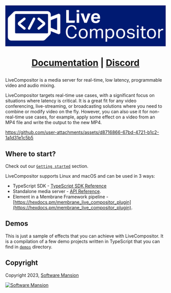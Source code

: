 <h1 align="center">
  <img src="assets/lc_logo_large.svg" width=600 alt="LiveCompositor">

  <a href="https://compositor.live/docs/intro">Documentation</a> |
  <a href="https://discord.gg/Cxj3rzTTag">Discord</a>
</h1>

LiveCompositor is a media server for real-time, low latency, programmable video and audio mixing.

LiveCompositor targets real-time use cases, with a significant focus on situations where latency is critical. It is a great fit
for any video conferencing, live-streaming, or broadcasting solutions where you need to combine or modify video on the fly.
However, you can also use it for non-real-time use cases, for example, apply some effect on a video from an MP4 file and write the output
to the new MP4.

https://github.com/user-attachments/assets/d8716866-67bd-4721-b1c2-1a1d31e1c5b5

## Where to start?

Check out our [`Getting started`](https://compositor.live/docs/intro) section.

LiveCompositor supports Linux and macOS and can be used in 3 ways:
- TypeScript SDK - [TypeScript SDK Reference](https://compositor.live/docs/typescript/api)
- Standalone media server - [API Reference](https://compositor.live/docs/api/routes).
- Element in a Membrane Framework pipeline - [https://hexdocs.pm/membrane_live_compositor_plugin](https://hexdocs.pm/membrane_live_compositor_plugin).

## Demos

This is just a sample of effects that you can achieve with LiveCompositor. It is a compilation of a few demo projects
written in TypeScript that you can find in [`demos`](./demos) directory.

## Copyright

Copyright 2023, [Software Mansion](https://swmansion.com/?utm_source=git&utm_medium=readme&utm_campaign=live_compositor)

[![Software Mansion](https://logo.swmansion.com/logo?color=white&variant=desktop&width=200&tag=membrane-github)](https://swmansion.com/?utm_source=git&utm_medium=readme&utm_campaign=live_compositor)
